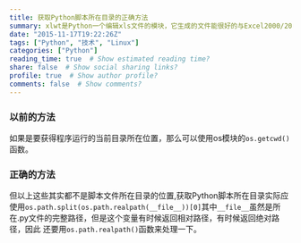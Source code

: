 ```yaml
---
title: 获取Python脚本所在目录的正确方法
summary: xlwt是Python一个编辑xls文件的模块，它生成的文件能很好的与Excel2000/2003/OpenOffice/Gnumeric兼容，并且完美支持unicode。通过xlwt模块Excel表格可以在任何平台生成，不需要依赖Excel或者COM服务器。
date: "2015-11-17T19:22:26Z"
tags: ["Python", "技术", "Linux"]
categories: ["Python"]
reading_time: true  # Show estimated reading time?
share: false  # Show social sharing links?
profile: true  # Show author profile?
comments: false  # Show comments?
---
```


### 以前的方法

如果是要获得程序运行的当前目录所在位置，那么可以使用os模块的`os.getcwd()`函数。

### 正确的方法

但以上这些其实都不是脚本文件所在目录的位置,获取Python脚本所在目录实际应使用`os.path.split(os.path.realpath(__file__))[0]`其中`__file__`虽然是所在.py文件的完整路径，但是这个变量有时候返回相对路径，有时候返回绝对路径，因此 还要用`os.path.realpath()`函数来处理一下。
